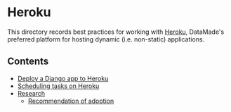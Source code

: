 # Heroku

This directory records best practices for working with [Heroku](https://heroku.com),
DataMade's preferred platform for hosting dynamic (i.e. non-static) applications.

## Contents

- [Deploy a Django app to Heroku](./deploy-a-django-app.md)
- [Scheduling tasks on Heroku](./scheduling-tasks.md)
- [Research](./research/)
    - [Recommendation of adoption](./research/recommendation-of-adoption.md)
